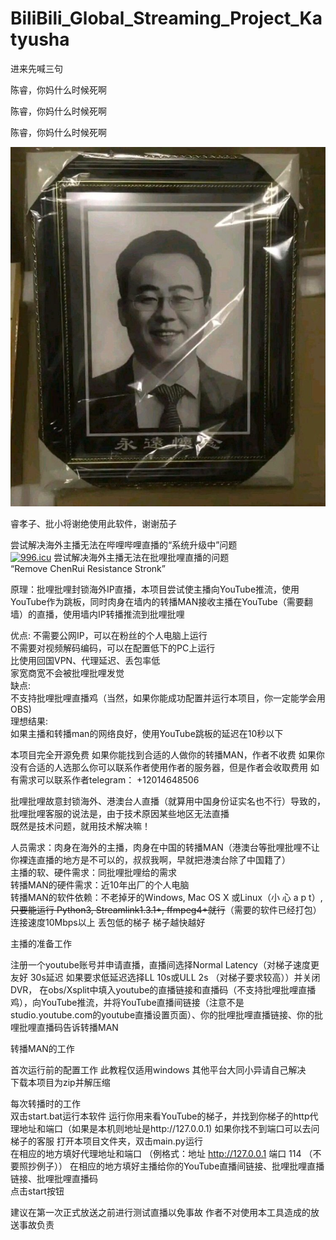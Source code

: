 # BiliBili_Global_Streaming_Project_Katyusha



进来先喊三句   

陈睿，你妈什么时候死啊   

陈睿，你妈什么时候死啊   

陈睿，你妈什么时候死啊   

![Alt text](ChenRui.jpg)

睿孝子、批小将谢绝使用此软件，谢谢茄子  



尝试解决海外主播无法在哔哩哔哩直播的“系统升级中”问题  
[![996.icu](https://img.shields.io/badge/link-996.icu-red.svg)](https://996.icu)
尝试解决海外主播无法在批哩批哩直播的问题  
“Remove ChenRui Resistance Stronk”  
  
原理：批哩批哩封锁海外IP直播，本项目尝试使主播向YouTube推流，使用YouTube作为跳板，同时肉身在墙内的转播MAN接收主播在YouTube（需要翻墙）的直播，使用墙内IP转播推流到批哩批哩

优点: 不需要公网IP，可以在粉丝的个人电脑上运行  
     不需要对视频解码编码，可以在配置低下的PC上运行  
     比使用回国VPN、代理延迟、丢包率低  
     家宽商宽不会被批哩批哩发觉  
缺点:  
    不支持批哩批哩直播鸡（当然，如果你能成功配置并运行本项目，你一定能学会用OBS)  
理想结果:  
     如果主播和转播man的网络良好，使用YouTube跳板的延迟在10秒以下

本项目完全开源免费 如果你能找到合适的人做你的转播MAN，作者不收费
如果你没有合适的人选那么你可以联系作者使用作者的服务器，但是作者会收取费用 如有需求可以联系作者telegram： +12014648506

批哩批哩故意封锁海外、港澳台人直播（就算用中国身份证实名也不行）导致的，批哩批哩客服的说法是，由于技术原因某些地区无法直播  
既然是技术问题，就用技术解决嘛！

人员需求：肉身在海外的主播，肉身在中国的转播MAN（港澳台等批哩批哩不让你裸连直播的地方是不可以的，叔叔我啊，早就把港澳台除了中国籍了）  
主播的软、硬件需求：同批哩批哩给的需求  
转播MAN的硬件需求：近10年出厂的个人电脑  
转播MAN的软件依赖：不老掉牙的Windows, Mac OS X 或Linux（小 心 a p t）,~~只要能运行 Python3, Streamlink1.3.1+, ffmpeg4+就行~~（需要的软件已经打包） 连接速度10Mbps以上 丢包低的梯子 梯子越快越好
  
主播的准备工作  
  
注册一个youtube账号并申请直播，直播间选择Normal Latency（对梯子速度更友好 30s延迟 如果要求低延迟选择LL 10s或ULL 2s （对梯子要求较高））并关闭DVR， 在obs/Xsplit中填入youtube的直播链接和直播码（不支持批哩批哩直播鸡），向YouTube推流，并将YouTube直播间链接（注意不是studio.youtube.com的youtube直播设置页面）、你的批哩批哩直播链接、你的批哩批哩直播码告诉转播MAN  
  
  
  
转播MAN的工作  
  
首次运行前的配置工作
此教程仅适用windows 其他平台大同小异请自己解决  
下载本项目为zip并解压缩   
  
每次转播时的工作  
双击start.bat运行本软件
运行你用来看YouTube的梯子，并找到你梯子的http代理地址和端口（如果是本机则地址是http://127.0.0.1) 如果你找不到端口可以去问梯子的客服 
打开本项目文件夹，双击main.py运行  
在相应的地方填好代理地址和端口 （例格式：地址 http://127.0.0.1 端口 114 （不要照抄例子））
在相应的地方填好主播给你的YouTube直播间链接、批哩批哩直播链接、批哩批哩直播码  
点击start按钮

建议在第一次正式放送之前进行测试直播以免事故
作者不对使用本工具造成的放送事故负责

